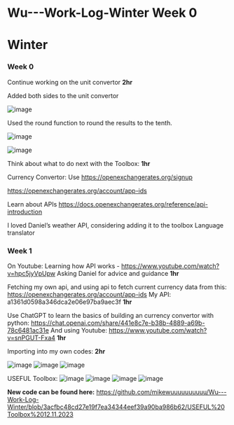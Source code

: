 # Wu---Work-Log-Winter Week 0

# Winter 
### Week 0

Continue working on the unit convertor **2hr**

Added both sides to the unit convertor

![image](https://github.com/mikewuuuuuuuuuu/Wu---Work-Log-Winter/assets/152926083/6739cb81-8714-4a85-8b8a-2696949815f1)


Used the round function to round the results to the tenth.

![image](https://github.com/mikewuuuuuuuuuu/Wu---Work-Log-Winter/assets/152926083/ec7f0b5c-d0f1-4cba-9da7-6a9d1ed21ee3)

![image](https://github.com/mikewuuuuuuuuuu/Wu---Work-Log-Winter/assets/152926083/b5a361b3-0b32-4497-b767-aa2e81add9c9)


Think about what to do next with the Toolbox: **1hr**

Currency Convertor: Use https://openexchangerates.org/signup 

https://openexchangerates.org/account/app-ids

Learn about APIs https://docs.openexchangerates.org/reference/api-introduction


I loved Daniel’s weather API, considering adding it to the toolbox
Language translator




### Week 1

On Youtube: Learning how API works - https://www.youtube.com/watch?v=hpc5jyVpUpw
Asking Daniel for advice and guidance **1hr**

Fetching my own api, and using api to fetch current currency data from this: https://openexchangerates.org/account/app-ids
My API: a1361d0598a346dca2e06e97ba9aec3f **1hr**

Use ChatGPT to learn the basics of building an currency convertor with python: https://chat.openai.com/share/441e8c7e-b38b-4889-a69b-78c6481ac31e 
And using Youtube: https://www.youtube.com/watch?v=snPGUT-Fxa4 **1hr**

Importing into my own codes: **2hr**

![image](https://github.com/mikewuuuuuuuuuu/Wu---Work-Log-Winter/assets/152926083/3ec66b64-e96e-4b33-86bd-84042a573bc1)
![image](https://github.com/mikewuuuuuuuuuu/Wu---Work-Log-Winter/assets/152926083/4a060274-5baa-4932-bef4-925d933533d2)
![image](https://github.com/mikewuuuuuuuuuu/Wu---Work-Log-Winter/assets/152926083/e8bfd1b5-c1fb-4049-b5d4-7fecaed9656f)

USEFUL Toolbox:
![image](https://github.com/mikewuuuuuuuuuu/Wu---Work-Log-Winter/assets/152926083/b5c26564-05be-426d-b69b-9ebf3d620535)
![image](https://github.com/mikewuuuuuuuuuu/Wu---Work-Log-Winter/assets/152926083/4b382250-af8f-4457-98a9-b52da4f1c237)
![image](https://github.com/mikewuuuuuuuuuu/Wu---Work-Log-Winter/assets/152926083/1a8b54bb-5e83-4347-840c-918ebb7ec612)
![image](https://github.com/mikewuuuuuuuuuu/Wu---Work-Log-Winter/assets/152926083/9fa526b7-a4e2-416d-a7ee-b46970fe00c5)

**New code can be found here:** https://github.com/mikewuuuuuuuuuu/Wu---Work-Log-Winter/blob/3acfbc48cd27e19f7ea34344eef39a90ba986b62/USEFUL%20Toolbox%2012.11.2023



